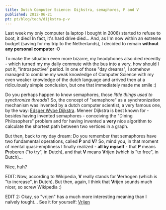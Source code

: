 ```yaml
---
title: Dutch Computer Science: Dijkstra, semaphores, P and V
published: 2012-06-21
pt: pt/blog/tech/dijkstra-p-v
---
```


Last week my only computer (a laptop I bought in 2008) started to refuse to boot, it died! 
In fact, it's hard drive died... 
And, as I'm now within an extreme budget (saving for my trip to the Netherlands),
I decided to remain **without any personal computer** :O

To make the situation even more bizarre, my headphones also died
recently - which turned my my daily commute with the bus into a very, how should I put it, "introspective" period. 
In one of those "day dreams", I somehow managed to combine
my weak knowledge of Computer Science with my even weaker knowledge of the dutch language and arrived then at a ridiculously simple conclusion,
but one that immediately made me smile :)

Do you perhaps happen to know semaphores, those _little things used to synchronize threads_? 
So, the concept of "semaphore" as a synchronization mechanism was invented by a dutch computer scientist,
a very famous one, by the way: [Edsger Wybe Dijkstra][1]. 
Meneer Dijkstra is best known for - besides having invented semaphores - conceiving the "Dining Philosophers" problem
and for having invented a **very** nice algorithm to calculate the shortest path between two vertices in a graph.

But then, back to my day dream: Do you remember that semaphores have two fundamental operations, called **P** and **V**? 
So, mind you, in that moment of mental quasi-emptiness I finally realized - **all by myself** - that **P** means **P**roberen ("to try", in Dutch),
and that **V** means **V**rijen (which is "to free", in Dutch)...

Nice, huh?

EDIT: Now, according to Wikipedia, **V** really stands for **V**erhogen (which is "to increase", in Dutch). 
But then, again, I think that **V**rijen sounds much nicer, so screw Wikipedia :)

EDIT 2: Okay, so "vrijen" has a much more interesting meaning than I naïvely tought... 
See it for yourself: [Vrijen][2]

[1]: <http://en.wikipedia.org/wiki/Edsger_W._Dijkstra>
[2]: <http://nl.wikipedia.org/wiki/Vrijen>

